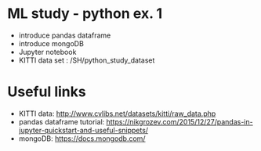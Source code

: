 # ML study - python ex. 1
- introduce pandas dataframe
- introduce mongoDB
- Jupyter notebook
- KITTI data set : <google drive>/SH/python_study_dataset

# Useful links
- KITTI data: http://www.cvlibs.net/datasets/kitti/raw_data.php
- pandas dataframe tutorial: https://nikgrozev.com/2015/12/27/pandas-in-jupyter-quickstart-and-useful-snippets/
- mongoDB: https://docs.mongodb.com/
